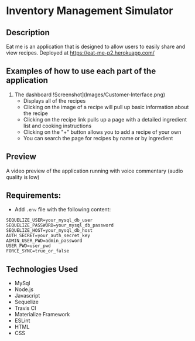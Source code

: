 # Inventory Management Simulator

## Description

Eat me is an application that is designed to allow users to easily share and view recipes. Deployed at https://eat-me-p2.herokuapp.com/

## Examples of how to use each part of the application

1. The dashboard 
    !Screenshot](Images/Customer-Interface.png)
   * Displays all of the recipes
   * Clicking on the image of a recipe will pull up basic information about the recipe
   * Clicking on the recipe link pulls up a page with a detailed ingredient list and cooking instructions
   * Clicking on the "+" button allows you to add a recipe of your own
   * You can search the page for recipes by name or by ingredient

## Preview
    
A video preview of the application running with voice commentary (audio quality is low)


## Requirements:

  * Add `.env` file with the following content:

  ```
  SEQUELIZE_USER=your_mysql_db_user
  SEQUELIZE_PASSWORD=your_mysql_db_password
  SEQUELIZE_HOST=your_mysql_db_host
  AUTH_SECRET=your_auth_secret_key
  ADMIN_USER_PWD=admin_password
  USER_PWD=user_pwd
  FORCE_SYNC=true_or_false
  ```

## Technologies Used
   
   * MySql
   * Node.js
   * Javascript
   * Sequelize
   * Travis CI
   * Materialize Framework
   * ESLint
   * HTML
   * CSS
   
